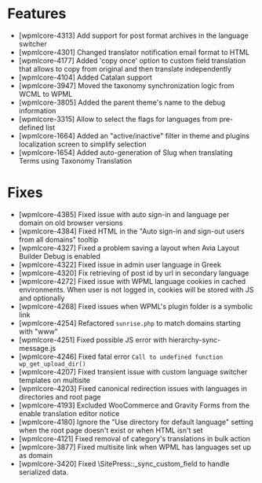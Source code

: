 # Features
* [wpmlcore-4313] Add support for post format archives in the language switcher
* [wpmlcore-4301] Changed translator notification email format to HTML
* [wpmlcore-4177] Added 'copy once' option to custom field translation that allows to copy from original and then translate independently
* [wpmlcore-4104] Added Catalan support
* [wpmlcore-3947] Moved the taxonomy synchronization logic from WCML to WPML
* [wpmlcore-3805] Added the parent theme's name to the debug information
* [wpmlcore-3315] Allow to select the flags for languages from pre-defined list
* [wpmlcore-1664] Added an "active/inactive" filter in theme and plugins localization screen to simplify selection
* [wpmlcore-1654] Added auto-generation of Slug when translating Terms using Taxonomy Translation

# Fixes
* [wpmlcore-4385] Fixed issue with auto sign-in and language per domain on old browser versions
* [wpmlcore-4384] Fixed HTML in the "Auto sign-in and sign-out users from all domains" tooltip
* [wpmlcore-4327] Fixed a problem saving a layout when Avia Layout Builder Debug is enabled
* [wpmlcore-4322] Fixed issue in admin user language in Greek
* [wpmlcore-4320] Fix retrieving of post id by url in secondary language
* [wpmlcore-4272] Fixed issue with WPML language cookies in cached environments. When user is not logged in, cookies will be stored with JS and optionally
* [wpmlcore-4268] Fixed issues when WPML's plugin folder is a symbolic link
* [wpmlcore-4254] Refactored `sunrise.php` to match domains starting with "www"
* [wpmlcore-4251] Fixed possible JS error with hierarchy-sync-message.js
* [wpmlcore-4246] Fixed fatal error `Call to undefined function wp_get_upload_dir()`
* [wpmlcore-4207] Fixed transient issue with custom language switcher templates on multisite
* [wpmlcore-4203] Fixed canonical redirection issues with languages in directories and root page
* [wpmlcore-4193] Excluded WooCommerce and Gravity Forms from the enable translation editor notice
* [wpmlcore-4180] Ignore the "Use directory for default language" setting when the root page doesn't exist or when HTML isn't set
* [wpmlcore-4121] Fixed removal of category's translations in bulk action
* [wpmlcore-3877] Fixed multisite link when WPML has languages set up as domain
* [wpmlcore-3420] Fixed \SitePress::_sync_custom_field to handle serialized data.